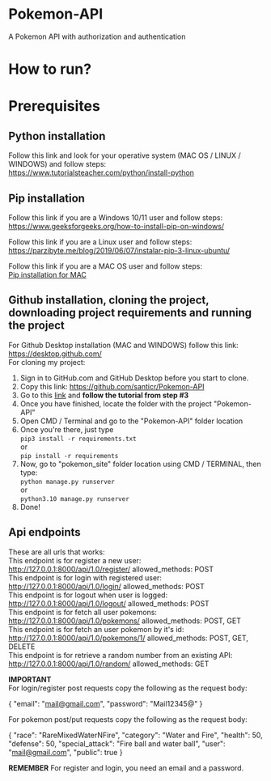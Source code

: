 # Pokemon-API
A Pokemon API with authorization and authentication

# How to run?
# Prerequisites
## Python installation
Follow this link and look for your operative system (MAC OS / LINUX / WINDOWS) and follow steps: <br> https://www.tutorialsteacher.com/python/install-python

## Pip installation
Follow this link if you are a Windows 10/11 user and follow steps: <br>
https://www.geeksforgeeks.org/how-to-install-pip-on-windows/

Follow this link if you are a Linux user and follow steps: <br>
https://parzibyte.me/blog/2019/06/07/instalar-pip-3-linux-ubuntu/

Follow this link if you are a MAC OS user and follow steps: <br>
[Pip installation for MAC](https://www.groovypost.com/howto/install-pip-on-a-mac/#:~:text=To%20install%20PIP%20using%20ensurepip,instructions%20to%20complete%20this%20process)

## Github installation, cloning the project, downloading project requirements and running the project
For Github Desktop installation (MAC and WINDOWS) follow this link: <br>
https://desktop.github.com/ <br>
For cloning my project: <br>
1. Sign in to GitHub.com and GitHub Desktop before you start to clone.
2. Copy this link: https://github.com/santicr/Pokemon-API
3. Go to this [link](https://docs.github.com/en/desktop/contributing-and-collaborating-using-github-desktop/adding-and-cloning-repositories/cloning-a-repository-from-github-to-github-desktop) and **follow the tutorial from step #3**
4. Once you have finished, locate the folder with the project "Pokemon-API"
5. Open CMD / Terminal and go to the "Pokemon-API" folder location
6. Once you're there, just type <br> ``pip3 install -r requirements.txt`` <br> or <br> ``pip install -r requirements``
7. Now, go to "pokemon_site" folder location using CMD / TERMINAL, then type: <br>
``python manage.py runserver`` <br> or <br> ``python3.10 manage.py runserver``
8. Done!

## Api endpoints
These are all urls that works: <br>
This endpoint is for register a new user: http://127.0.0.1:8000/api/1.0/register/ allowed_methods: POST<br>
This endpoint is for login with registered user: http://127.0.0.1:8000/api/1.0/login/ allowed_methods: POST<br>
This endpoint is for logout when user is logged: http://127.0.0.1:8000/api/1.0/logout/ allowed_methods: POST<br>
This endpoint is for fetch all user pokemons: http://127.0.0.1:8000/api/1.0/pokemons/ allowed_methods: POST, GET<br>
This endpoint is for fetch an user pokemon by it's id: http://127.0.0.1:8000/api/1.0/pokemons/1/ allowed_methods: POST, GET, DELETE<br>
This endpoint is for retrieve a random number from an existing API: http://127.0.0.1:8000/api/1.0/random/ allowed_methods: GET<br>

**IMPORTANT** <br>
For login/register post requests copy the following as the request body:

{
  "email": "mail@gmail.com",
  "password": "Mail12345@"
}

For pokemon post/put requests copy the following as the request body:

{
  "race": "RareMixedWaterNFire",
  "category": "Water and Fire",
  "health": 50,
  "defense": 50,
  "special_attack": "Fire ball and water ball",
  "user": "mail@gmail.com",
  "public": true
}

**REMEMBER**
For register and login, you need an email and a password.
